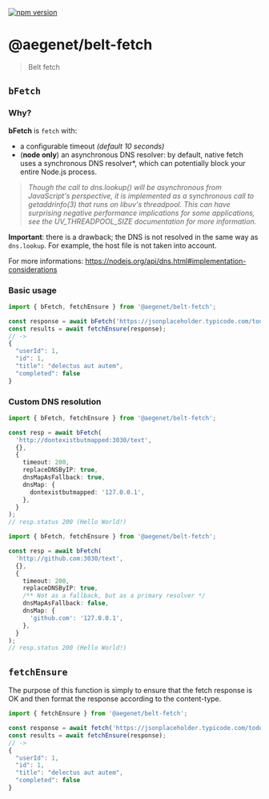 [![npm version](https://img.shields.io/npm/v/@aegenet/belt-fetch.svg)](https://www.npmjs.com/package/@aegenet/belt-fetch)
<br>

# @aegenet/belt-fetch

> Belt fetch

## `bFetch`

### Why?

**bFetch** is `fetch` with:
- a configurable timeout *(default 10 seconds)*
- (**node only**) an asynchronous DNS resolver: by default, native fetch uses a synchronous DNS resolver*, which can potentially block your entire Node.js process.

> *Though the call to dns.lookup() will be asynchronous from JavaScript's perspective, it is implemented as a synchronous call to getaddrinfo(3) that runs on libuv's threadpool. This can have surprising negative performance implications for some applications, see the UV_THREADPOOL_SIZE documentation for more information.*

**Important**: there is a drawback; the DNS is not resolved in the same way as `dns.lookup`. For example, the host file is not taken into account.

For more informations: https://nodejs.org/api/dns.html#implementation-considerations

### Basic usage

```typescript
import { bFetch, fetchEnsure } from '@aegenet/belt-fetch';

const response = await bFetch('https://jsonplaceholder.typicode.com/todos/1');
const results = await fetchEnsure(response);
// ->
{
  "userId": 1,
  "id": 1,
  "title": "delectus aut autem",
  "completed": false
}
```

### Custom DNS resolution

```typescript
import { bFetch, fetchEnsure } from '@aegenet/belt-fetch';

const resp = await bFetch(
  'http://dontexistbutmapped:3030/text',
  {},
  {
    timeout: 200,
    replaceDNSByIP: true,
    dnsMapAsFallback: true,
    dnsMap: {
      dontexistbutmapped: '127.0.0.1',
    },
  }
);
// resp.status 200 (Hello World!)
```

```typescript
import { bFetch, fetchEnsure } from '@aegenet/belt-fetch';

const resp = await bFetch(
  'http://github.com:3030/text',
  {},
  {
    timeout: 200,
    replaceDNSByIP: true,
    /** Not as a fallback, but as a primary resolver */
    dnsMapAsFallback: false,
    dnsMap: {
      'github.com': '127.0.0.1',
    },
  }
);
// resp.status 200 (Hello World!)
```

## `fetchEnsure`

The purpose of this function is simply to ensure that the fetch response is OK and then format the response according to the content-type.

```typescript
import { fetchEnsure } from '@aegenet/belt-fetch';

const response = await fetch('https://jsonplaceholder.typicode.com/todos/1');
const results = await fetchEnsure(response);
// ->
{
  "userId": 1,
  "id": 1,
  "title": "delectus aut autem",
  "completed": false
}
```
